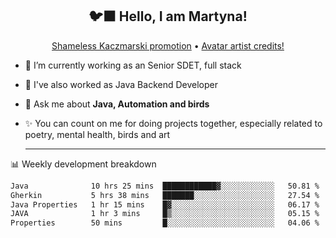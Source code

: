 <h2 align="center">🐦‍⬛ Hello, I am Martyna!</h2>
<p align="center">
  <a href="https://www.youtube.com/watch?v=JENxnESv-W4">Shameless Kaczmarski promotion</a> •
  <a href="https://karolina-cicholska.carrd.co">Avatar artist credits!</a>
</p>

- 🔭 I’m currently working as an Senior SDET, full stack
- 🎩 I've also worked as Java Backend Developer
- 💬 Ask me about **Java, Automation and birds**
- ✨ You can count on me for doing projects together, especially related to poetry, mental health, birds and art
  
  -------
  
📊 Weekly development breakdown

<!--START_SECTION:waka-->

```txt
Java              10 hrs 25 mins  ████████████▓░░░░░░░░░░░░   50.81 %
Gherkin           5 hrs 38 mins   ███████░░░░░░░░░░░░░░░░░░   27.54 %
Java Properties   1 hr 15 mins    █▓░░░░░░░░░░░░░░░░░░░░░░░   06.17 %
JAVA              1 hr 3 mins     █▒░░░░░░░░░░░░░░░░░░░░░░░   05.15 %
Properties        50 mins         █░░░░░░░░░░░░░░░░░░░░░░░░   04.06 %
```

<!--END_SECTION:waka-->
